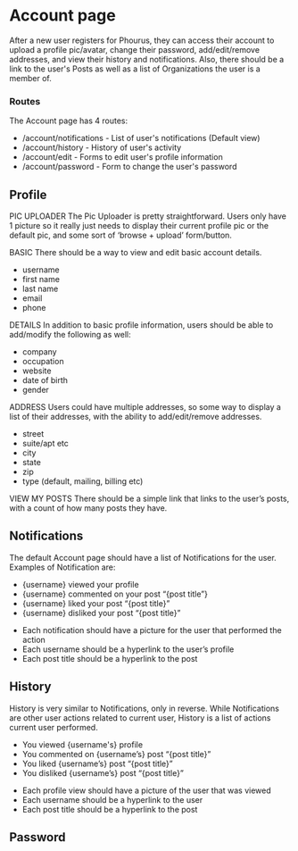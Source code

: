 # Account page
After a new user registers for Phourus, they can access their account to upload a profile pic/avatar, change their password, add/edit/remove addresses, and view their history and notifications. Also, there should be a link to the user's Posts as well as a list of Organizations the user is a member of.

### Routes
The Account page has 4 routes:
- /account/notifications - List of user's notifications (Default view)
- /account/history - History of user's activity
- /account/edit - Forms to edit user's profile information
- /account/password - Form to change the user's password

## Profile
PIC UPLOADER
The Pic Uploader is pretty straightforward. Users only have 1 picture so it really just needs to display their current profile pic or the default pic, and some sort of ‘browse + upload’ form/button.

BASIC
There should be a way to view and edit basic account details.
- username
- first name
- last name
- email
- phone

DETAILS
In addition to basic profile information, users should be able to add/modify the following as well:
- company
- occupation
- website
- date of birth
- gender

ADDRESS
Users could have multiple addresses, so some way to display a list of their addresses, with the ability to add/edit/remove addresses.
- street
- suite/apt etc
- city
- state
- zip
- type (default, mailing, billing etc)

VIEW MY POSTS
There should be a simple link that links to the user’s posts, with a count of how many posts they have.

## Notifications
The default Account page should have a list of Notifications for the user. Examples of Notification are:

- {username} viewed your profile
- {username} commented on your post “{post title”}
- {username} liked your post “{post title}”
- {username} disliked your post “{post title}”

* Each notification should have a picture for the user that performed the action
* Each username should be a hyperlink to the user’s profile
* Each post title should be a hyperlink to the post

## History
History is very similar to Notifications, only in reverse. While Notifications are other user actions related to current user, History is a list of actions current user performed.

- You viewed {username's} profile
- You commented on {username’s} post “{post title}”
- You liked {username’s} post “{post title}”
- You disliked {username’s} post “{post title}”

* Each profile view should have a picture of the user that was viewed
* Each username should be a hyperlink to the user
* Each post title should be a hyperlink to the post

## Password
